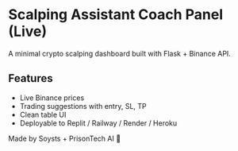 # Scalping Assistant Coach Panel (Live)

A minimal crypto scalping dashboard built with Flask + Binance API.

## Features
- Live Binance prices
- Trading suggestions with entry, SL, TP
- Clean table UI
- Deployable to Replit / Railway / Render / Heroku

Made by Soysts + PrisonTech AI 🤖

